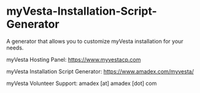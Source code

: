 # myVesta-Installation-Script-Generator
A generator that allows you to customize myVesta installation for your needs.

myVesta Hosting Panel: https://www.myvestacp.com

myVesta Installation Script Generator: https://www.amadex.com/myvesta/

myVesta Volunteer Support: amadex [at] amadex [dot] com
